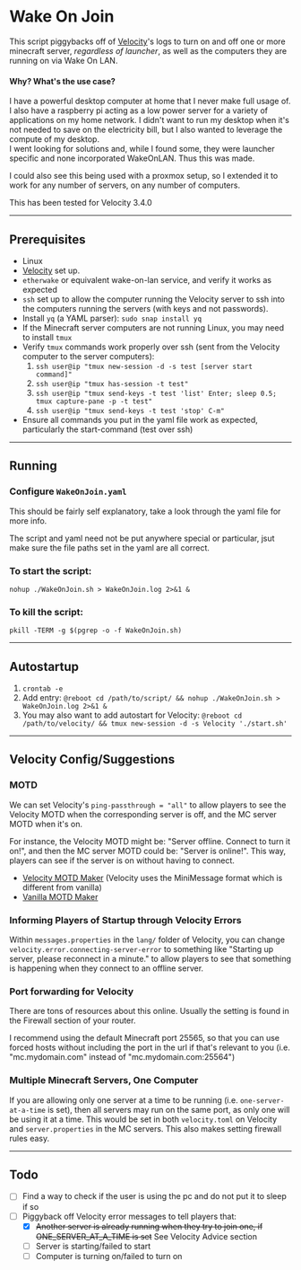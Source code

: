 # Wake On Join

This script piggybacks off of [Velocity](https://papermc.io/software/velocity)'s logs to turn on and off one or more minecraft server, *regardless of launcher*, as well as the computers they are running on via Wake On LAN.

#### Why? What's the use case?

I have a powerful desktop computer at home that I never make full usage of. I also have a raspberry pi acting as a low power server for a variety of applications on my home network. I didn't want to run my desktop when it's not needed to save on the electricity bill, but I also wanted to leverage the compute of my desktop.  
I went looking for solutions and, while I found some, they were launcher specific and none incorporated WakeOnLAN. Thus this was made.

I could also see this being used with a proxmox setup, so I extended it to work for any number of servers, on any number of computers.

This has been tested for Velocity 3.4.0

---

## Prerequisites

- Linux
- [Velocity](https://papermc.io/software/velocity) set up.
- `etherwake` or equivalent wake-on-lan service, and verify it works as expected
- `ssh` set up to allow the computer running the Velocity server to ssh into the computers running the servers (with keys and not passwords).
- Install `yq` (a YAML parser): `sudo snap install yq`
- If the Minecraft server computers are not running Linux, you may need to install `tmux`
- Verify `tmux` commands work properly over ssh (sent from the Velocity computer to the server computers):
	1) `ssh user@ip "tmux new-session -d -s test [server start command]"`
	2) `ssh user@ip "tmux has-session -t test"`
	3) `ssh user@ip "tmux send-keys -t test 'list' Enter; sleep 0.5; tmux capture-pane -p -t test"`
	4) `ssh user@ip "tmux send-keys -t test 'stop' C-m"`
- Ensure all commands you put in the yaml file work as expected, particularly the start-command (test over ssh)

---

## Running

### Configure `WakeOnJoin.yaml`

This should be fairly self explanatory, take a look through the yaml file for more info.

The script and yaml need not be put anywhere special or particular, jsut make sure the file paths set in the yaml are all correct.

### To start the script:

`nohup ./WakeOnJoin.sh > WakeOnJoin.log 2>&1 &`

### To kill the script:

`pkill -TERM -g $(pgrep -o -f WakeOnJoin.sh)`

---

## Autostartup

1) `crontab -e`
2) Add entry: `@reboot cd /path/to/script/ && nohup ./WakeOnJoin.sh > WakeOnJoin.log 2>&1 &`
3) You may also want to add autostart for Velocity: `@reboot cd /path/to/velocity/ && tmux new-session -d -s Velocity './start.sh'`

---

## Velocity Config/Suggestions

### MOTD

We can set Velocity's `ping-passthrough = "all"` to allow players to see the Velocity MOTD when the corresponding server is off, and the MC server MOTD when it's on.

For instance, the Velocity MOTD might be: "Server offline. Connect to turn it on!", and then the MC server MOTD could be: "Server is online!". This way, players can see if the server is on without having to connect.

- [Velocity MOTD Maker](https://docs.papermc.io/misc/tools/minimessage-web-editor) (Velocity uses the MiniMessage format which is different from vanilla)
- [Vanilla MOTD Maker](https://mctools.org/motd-creator)

### Informing Players of Startup through Velocity Errors

Within `messages.properties` in the `lang/` folder of Velocity, you can change `velocity.error.connecting-server-error` to something like "Starting up server, please reconnect in a minute." to allow players to see that something is happening when they connect to an offline server.

### Port forwarding for Velocity

There are tons of resources about this online. Usually the setting is found in the Firewall section of your router.

I recommend using the default Minecraft port 25565, so that you can use forced hosts without including the port in the url if that's relevant to you (i.e. "mc.mydomain.com" instead of "mc.mydomain.com:25564")

### Multiple Minecraft Servers, One Computer

If you are allowing only one server at a time to be running (i.e. `one-server-at-a-time` is set), then all servers may run on the same port, as only one will be using it at a time. This would be set in both `velocity.toml` on Velocity and `server.properties` in the MC servers. This also makes setting firewall rules easy.

---

## Todo

- [ ] Find a way to check if the user is using the pc and do not put it to sleep if so
- [ ] Piggyback off Velocity error messages to tell players that:
	- [x] ~~Another server is already running when they try to join one, if ONE_SERVER_AT_A_TIME is set~~ See Velocity Advice section
	- [ ] Server is starting/failed to start
	- [ ] Computer is turning on/failed to turn on
